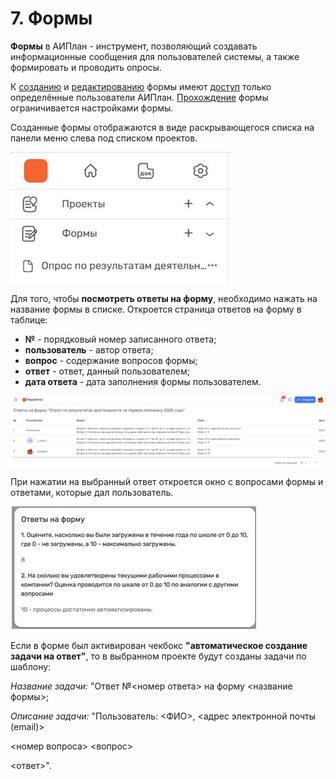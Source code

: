 # 7. Формы

**Формы** в АИПлан - инструмент, позволяющий создавать информационные сообщения для пользователей системы, а также формировать и проводить опросы. 

К [созданию](7.1_create_form.md) и [редактированию](7.3_edit_form.md) формы имеют [доступ](../9_roles_&_access/9.2_access.md) только определённые пользователи АИПлан. [Прохождение](7.2_answer_form.md) формы ограничивается настройками формы.

Созданные формы отображаются в виде раскрывающегося списка на панели меню слева под списком проектов. 

![form](/imgs/form.jpg)

Для того, чтобы **посмотреть ответы на форму**, необходимо нажать на название формы в списке. Откроется страница ответов на форму в таблице:
- **№** - порядковый номер записанного ответа;
- **пользователь** - автор ответа;
- **вопрос** - содержание вопросов формы;
- **ответ** - ответ, данный пользователем;
- **дата ответа** - дата заполнения формы пользователем.

![form3](/imgs/form3.jpg)

При нажатии на выбранный ответ откроется окно с вопросами формы и ответами, которые дал пользователь.

![form4](/imgs/form4.jpg)

Если в форме был активирован чекбокс **"автоматическое создание задачи на ответ"**, то в выбранном проекте будут созданы задачи по шаблону:

*Название задачи:* "Ответ №<номер ответа> на форму <название формы>;

*Описание задачи:*
"Пользователь: <ФИО>, <адрес электронной почты (email)>

<номер вопроса> <вопрос>

<ответ>".

